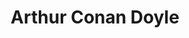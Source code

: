 ---
title: Arthur Conan Doyle
author_slug: arthur_conan_doyle
wikipedia_url: https://en.wikipedia.org/wiki/Arthur_Conan_Doyle
layout: author
---